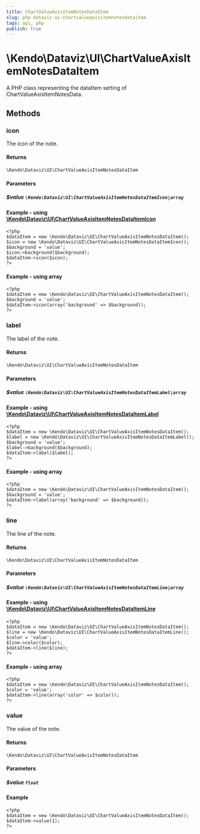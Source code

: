 ```yaml
---
title: ChartValueAxisItemNotesDataItem
slug: php-dataviz-ui-chartvalueaxisitemnotesdataitem
tags: api, php
publish: true
---
```


# \Kendo\Dataviz\UI\ChartValueAxisItemNotesDataItem

A PHP class representing the dataItem setting of ChartValueAxisItemNotesData.


## Methods

### icon

The icon of the note.

#### Returns
`\Kendo\Dataviz\UI\ChartValueAxisItemNotesDataItem`

#### Parameters

##### $value `\Kendo\Dataviz\UI\ChartValueAxisItemNotesDataItemIcon|array`


#### Example - using [\Kendo\Dataviz\UI\ChartValueAxisItemNotesDataItemIcon](/api/wrappers/php/Kendo/Dataviz/UI/ChartValueAxisItemNotesDataItemIcon)
    <?php
    $dataItem = new \Kendo\Dataviz\UI\ChartValueAxisItemNotesDataItem();
    $icon = new \Kendo\Dataviz\UI\ChartValueAxisItemNotesDataItemIcon();
    $background = 'value';
    $icon->background($background);
    $dataItem->icon($icon);
    ?>

#### Example - using array

    <?php
    $dataItem = new \Kendo\Dataviz\UI\ChartValueAxisItemNotesDataItem();
    $background = 'value';
    $dataItem->icon(array('background' => $background));
    ?>

### label

The label of the note.

#### Returns
`\Kendo\Dataviz\UI\ChartValueAxisItemNotesDataItem`

#### Parameters

##### $value `\Kendo\Dataviz\UI\ChartValueAxisItemNotesDataItemLabel|array`


#### Example - using [\Kendo\Dataviz\UI\ChartValueAxisItemNotesDataItemLabel](/api/wrappers/php/Kendo/Dataviz/UI/ChartValueAxisItemNotesDataItemLabel)
    <?php
    $dataItem = new \Kendo\Dataviz\UI\ChartValueAxisItemNotesDataItem();
    $label = new \Kendo\Dataviz\UI\ChartValueAxisItemNotesDataItemLabel();
    $background = 'value';
    $label->background($background);
    $dataItem->label($label);
    ?>

#### Example - using array

    <?php
    $dataItem = new \Kendo\Dataviz\UI\ChartValueAxisItemNotesDataItem();
    $background = 'value';
    $dataItem->label(array('background' => $background));
    ?>

### line

The line of the note.

#### Returns
`\Kendo\Dataviz\UI\ChartValueAxisItemNotesDataItem`

#### Parameters

##### $value `\Kendo\Dataviz\UI\ChartValueAxisItemNotesDataItemLine|array`


#### Example - using [\Kendo\Dataviz\UI\ChartValueAxisItemNotesDataItemLine](/api/wrappers/php/Kendo/Dataviz/UI/ChartValueAxisItemNotesDataItemLine)
    <?php
    $dataItem = new \Kendo\Dataviz\UI\ChartValueAxisItemNotesDataItem();
    $line = new \Kendo\Dataviz\UI\ChartValueAxisItemNotesDataItemLine();
    $color = 'value';
    $line->color($color);
    $dataItem->line($line);
    ?>

#### Example - using array

    <?php
    $dataItem = new \Kendo\Dataviz\UI\ChartValueAxisItemNotesDataItem();
    $color = 'value';
    $dataItem->line(array('color' => $color));
    ?>

### value
The value of the note.

#### Returns
`\Kendo\Dataviz\UI\ChartValueAxisItemNotesDataItem`

#### Parameters

##### $value `float`



#### Example 
    <?php
    $dataItem = new \Kendo\Dataviz\UI\ChartValueAxisItemNotesDataItem();
    $dataItem->value(1);
    ?>

